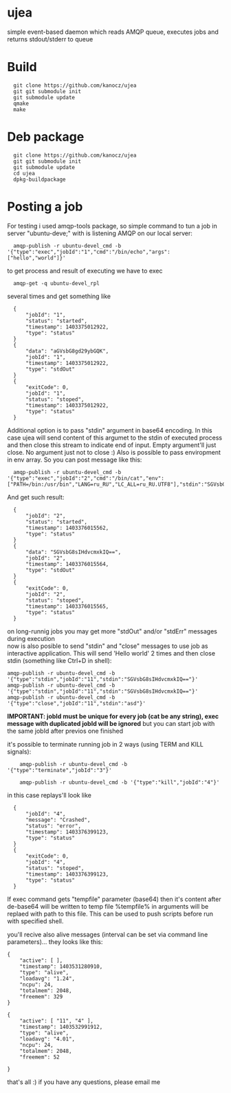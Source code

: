 ujea
============

  simple event-based daemon which reads AMQP queue, executes jobs and returns stdout/stderr to queue


Build
=====
```
  git clone https://github.com/kanocz/ujea
  git git submodule init
  git submodule update
  qmake
  make
```

Deb package
===========
```
  git clone https://github.com/kanocz/ujea
  git git submodule init
  git submodule update
  cd ujea
  dpkg-buildpackage
```

Posting a job
=============

  For testing i used amqp-tools package, so simple command to tun a job in server "ubuntu-deve;" with is listening AMQP on our local server:
```
  amqp-publish -r ubuntu-devel_cmd -b '{"type":"exec","jobId":"1","cmd":"/bin/echo","args":["hello","world"]}'
```
  to get process and result of executing we have to exec
```
  amqp-get -q ubuntu-devel_rpl
```
  several times and get something like

```
  {
      "jobId": "1",
      "status": "started",
      "timestamp": 1403375012922,
      "type": "status"
  }
  {
      "data": "aGVsbG8gd29ybGQK",
      "jobId": "1",
      "timestamp": 1403375012922,
      "type": "stdOut"
  }
  {
      "exitCode": 0,
      "jobId": "1",
      "status": "stoped",
      "timestamp": 1403375012922,
      "type": "status"
  }
```

  Additional option is to pass "stdin" argument in base64 encoding. In this case ujea will send content of this argumet
 to the stdin of executed process and then close this stream to indicate end of input. Empty argument'll just close. No
 argument just not to close :)
  Also is possible to pass enviropment in env array.
  So you can post message like this:
```
  amqp-publish -r ubuntu-devel_cmd -b '{"type":"exec","jobId":"2","cmd":"/bin/cat","env":["PATH=/bin:/usr/bin","LANG=ru_RU","LC_ALL=ru_RU.UTF8"],"stdin":"SGVsbG8sIHdvcmxkIQ=="}'
```
  And get such result:
```
  {
      "jobId": "2",
      "status": "started",
      "timestamp": 1403376015562,
      "type": "status"
  }
  {
      "data": "SGVsbG8sIHdvcmxkIQ==",
      "jobId": "2",
      "timestamp": 1403376015564,
      "type": "stdOut"
  }
  {
      "exitCode": 0,
      "jobId": "2",
      "status": "stoped",
      "timestamp": 1403376015565,
      "type": "status"
  }
```
  on long-runnig jobs you may get more "stdOut" and/or "stdErr" messages during execution  
  now is also posible to send "stdin" and "close" messages to use job as interactive application. This will send
'Hello world' 2 times and then close stdin (something like Ctrl+D in shell):
```
amqp-publish -r ubuntu-devel_cmd -b '{"type":"stdin","jobId":"11","stdin":"SGVsbG8sIHdvcmxkIQ=="}'
amqp-publish -r ubuntu-devel_cmd -b '{"type":"stdin","jobId":"11","stdin":"SGVsbG8sIHdvcmxkIQ=="}'
amqp-publish -r ubuntu-devel_cmd -b '{"type":"close","jobId":"11","stdin":"asd"}'
```
  **IMPORTANT: jobId must be unique for every job (cat be any string), exec message with duplicated jobId will be ignored**
    but you can start job with the same jobId after previos one finished
  
  it's possible to terminate running job in 2 ways (using TERM and KILL signals):
```
    amqp-publish -r ubuntu-devel_cmd -b '{"type":"terminate","jobId":"3"}'
```
```
    amqp-publish -r ubuntu-devel_cmd -b '{"type":"kill","jobId":"4"}'
```
  in this case replays'll look like
```
  {
      "jobId": "4",
      "message": "Crashed",
      "status": "error",
      "timestamp": 1403376399123,
      "type": "status"
  }
  {
      "exitCode": 0,
      "jobId": "4",
      "status": "stoped",
      "timestamp": 1403376399123,
      "type": "status"
  }
```

If exec command gets "tempfile" parameter (base64) then it's content after de-base64 will be written to temp file %tempfile% in arguments
will be replaed with path to this file. This can be used to push scripts before run with specified shell.

  you'll recive also alive messages (interval can be set via command line parameters)... they looks like this:
```
{
    "active": [ ],
    "timestamp": 1403531280910,
    "type": "alive",
    "loadavg": "1.24",
    "ncpu": 24,
    "totalmem": 2048,
    "freemem": 329
}

{
    "active": [ "11", "4" ],
    "timestamp": 1403532991912,
    "type": "alive",
    "loadavg": "4.01",
    "ncpu": 24,
    "totalmem": 2048,
    "freemem": 52

}
```

  that's all :) if you have any questions, please email me


